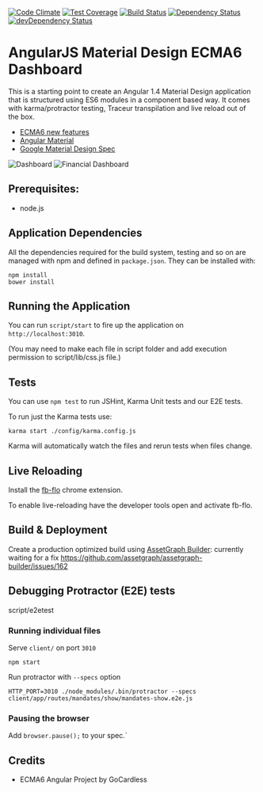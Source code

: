 [![Code Climate](https://codeclimate.com/github/Excelian/Angular-Material-ECMA6-Dashboard/badges/gpa.svg)](https://codeclimate.com/github/Excelian/Angular-Material-ECMA6-Dashboard)
[![Test Coverage](https://codeclimate.com/github/Excelian/Angular-Material-ECMA6-Dashboard/badges/coverage.svg)](https://codeclimate.com/github/Excelian/Angular-Material-ECMA6-Dashboard)
[![Build Status](https://travis-ci.org/Excelian/Angular-Material-ECMA6-Dashboard.svg?branch=master)](https://travis-ci.org/Excelian/Angular-Material-ECMA6-Dashboard)
[![Dependency Status](https://david-dm.org/Excelian/Angular-Material-ECMA6-Dashboard.svg)](https://david-dm.org/Excelian/Angular-Material-ECMA6-Dashboard)
[![devDependency Status](https://david-dm.org/Excelian/Angular-Material-ECMA6-Dashboard/dev-status.svg)](https://david-dm.org/Excelian/Angular-Material-ECMA6-Dashboard#info=devDependencies)


AngularJS Material Design ECMA6 Dashboard
===============

This is a starting point to create an Angular 1.4 Material Design application that is structured using ES6 modules in a component based way. It comes with karma/protractor testing, Traceur transpilation and live reload out of the box.

- [ECMA6 new features](https://github.com/lukehoban/es6features/blob/master/README.md)
- [Angular Material](https://material.angularjs.org/#/demo/material.components.input)
- [Google Material Design Spec](http://www.google.com/design/spec/material-design/introduction.html)

![Dashboard](https://cloud.githubusercontent.com/assets/6848978/7554734/d4c52884-f72b-11e4-87be-b47090fcfd4f.PNG)
![Financial Dashboard](https://cloud.githubusercontent.com/assets/7428561/8108646/97eae12e-1049-11e5-8ef5-e8d4a3dd1cd7.png)


## Prerequisites:
- node.js

## Application Dependencies

All the dependencies required for the build system, testing and so on are managed with npm and defined in `package.json`. They can be installed with:

```
npm install
bower install
```

## Running the Application

You can run `script/start` to fire up the application on `http://localhost:3010`.

(You may need to make each file in script folder and add execution permission to script/lib/css.js file.)


## Tests

You can use `npm test` to run JSHint, Karma Unit tests and our E2E tests.

To run just the Karma tests use:

```
karma start ./config/karma.config.js
```

Karma will automatically watch the files and rerun tests when files change.

## Live Reloading

Install the [fb-flo](https://chrome.google.com/webstore/detail/fb-flo/ahkfhobdidabddlalamkkiafpipdfchp?hl=en) chrome extension.

To enable live-reloading have the developer tools open and activate fb-flo.

## Build & Deployment

Create a production optimized build using [AssetGraph Builder](https://github.com/assetgraph/assetgraph-builder):
currently waiting for a fix https://github.com/assetgraph/assetgraph-builder/issues/162


## Debugging Protractor (E2E) tests

script/e2etest

### Running individual files

Serve `client/` on port `3010`

```
npm start
```

Run protractor with `--specs` option

```
HTTP_PORT=3010 ./node_modules/.bin/protractor --specs client/app/routes/mandates/show/mandates-show.e2e.js
```

### Pausing the browser
Add `browser.pause();` to your spec.`

## Credits

- ECMA6 Angular Project by GoCardless
